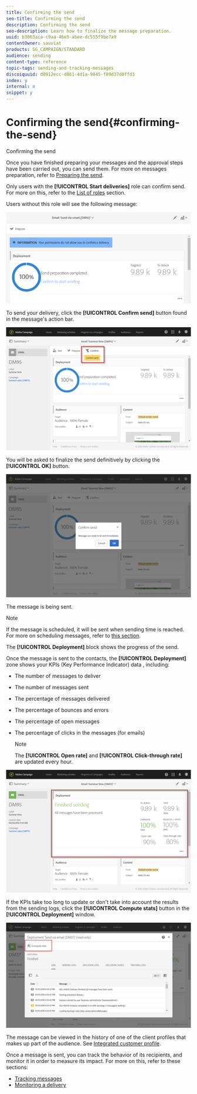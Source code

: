 ```yaml
---
title: Confirming the send
seo-title: Confirming the send
description: Confirming the send
seo-description: Learn how to finalize the message preparation.
uuid: b3063aca-c9aa-46e5-abee-dc555f9be7a9
contentOwner: sauviat
products: SG_CAMPAIGN/STANDARD
audience: sending
content-type: reference
topic-tags: sending-and-tracking-messages
discoiquuid: d0912ecc-d861-4d1a-9845-f89d37d0ffd3
index: y
internal: n
snippet: y
---
```


# Confirming the send{#confirming-the-send}

Confirming the send

Once you have finished preparing your messages and the approval steps have been carried out, you can send them. For more on messages preparation, refer to [Preparing the send](../../sending/using/preparing-the-send.md).

Only users with the **[!UICONTROL Start deliveries]** role can confirm send. For more on this, refer to the [List of roles](../../administration/using/list-of-roles.md) section.

Users without this role will see the following message: 

![](assets/confirm_delivery_2.png)

To send your delivery, click the **[!UICONTROL Confirm send]** button found in the message's action bar.

![](assets/confirm_delivery.png)

You will be asked to finalize the send definitively by clicking the **[!UICONTROL OK]** button.

![](assets/confirm_delivery1.png)

The message is being sent.

>[!NOTE]
>
>If the message is scheduled, it will be sent when sending time is reached. For more on scheduling messages, refer to [this section](../../sending/using/about-scheduling-messages.md).

The **[!UICONTROL Deployment]** block shows the progress of the send.

Once the message is sent to the contacts, the **[!UICONTROL Deployment]** zone shows your KPIs (Key Performance Indicator) data , including:

* The number of messages to deliver
* The number of messages sent
* The percentage of messages delivered
* The percentage of bounces and errors
* The percentage of open messages
* The percentage of clicks in the messages (for emails)

  >[!NOTE]
  >
  >The **[!UICONTROL Open rate]** and **[!UICONTROL Click-through rate]** are updated every hour.

![](assets/sending_delivery.png)

If the KPIs take too long to update or don't take into account the results from the sending logs, click the **[!UICONTROL Compute stats]** button in the **[!UICONTROL Deployment]** window.

![](assets/sending_delivery7.png)

The message can be viewed in the history of one of the client profiles that makes up part of the audience. See [Integrated customer profile](../../audiences/using/integrated-customer-profile.md).

Once a message is sent, you can track the behavior of its recipients, and monitor it in order to measure its impact. For more on this, refer to these sections:

* [Tracking messages](../../sending/using/tracking-messages.md)
* [Monitoring a delivery](../../sending/using/monitoring-a-delivery.md)

